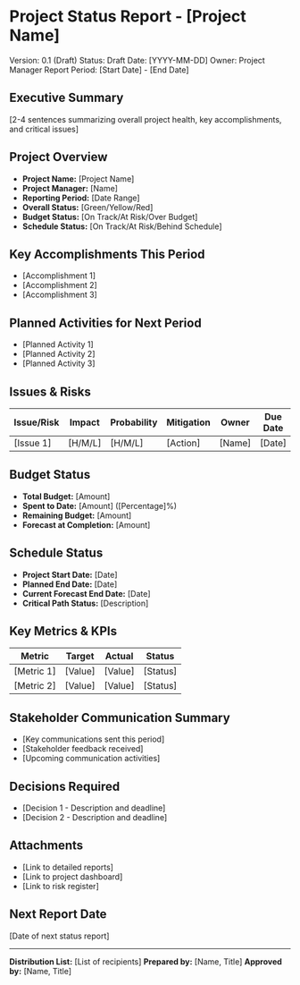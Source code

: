 # Project Status Report - [Project Name]

Version: 0.1 (Draft)
Status: Draft
Date: [YYYY-MM-DD]
Owner: Project Manager
Report Period: [Start Date] - [End Date]

## Executive Summary
[2-4 sentences summarizing overall project health, key accomplishments, and critical issues]

## Project Overview
- **Project Name:** [Project Name]
- **Project Manager:** [Name]
- **Reporting Period:** [Date Range]
- **Overall Status:** [Green/Yellow/Red]
- **Budget Status:** [On Track/At Risk/Over Budget]
- **Schedule Status:** [On Track/At Risk/Behind Schedule]

## Key Accomplishments This Period
- [Accomplishment 1]
- [Accomplishment 2]
- [Accomplishment 3]

## Planned Activities for Next Period
- [Planned Activity 1]
- [Planned Activity 2]
- [Planned Activity 3]

## Issues & Risks
| Issue/Risk | Impact | Probability | Mitigation | Owner | Due Date |
|------------|--------|-------------|------------|-------|----------|
| [Issue 1]  | [H/M/L] | [H/M/L]     | [Action]   | [Name]| [Date]   |

## Budget Status
- **Total Budget:** [Amount]
- **Spent to Date:** [Amount] ([Percentage]%)
- **Remaining Budget:** [Amount]
- **Forecast at Completion:** [Amount]

## Schedule Status
- **Project Start Date:** [Date]
- **Planned End Date:** [Date]
- **Current Forecast End Date:** [Date]
- **Critical Path Status:** [Description]

## Key Metrics & KPIs
| Metric | Target | Actual | Status |
|--------|--------|--------|--------|
| [Metric 1] | [Value] | [Value] | [Status] |
| [Metric 2] | [Value] | [Value] | [Status] |

## Stakeholder Communication Summary
- [Key communications sent this period]
- [Stakeholder feedback received]
- [Upcoming communication activities]

## Decisions Required
- [Decision 1 - Description and deadline]
- [Decision 2 - Description and deadline]

## Attachments
- [Link to detailed reports]
- [Link to project dashboard]
- [Link to risk register]

## Next Report Date
[Date of next status report]

---
**Distribution List:** [List of recipients]
**Prepared by:** [Name, Title]
**Approved by:** [Name, Title]